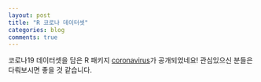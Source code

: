 ```yaml
---
layout: post
title: "R 코로나 데이터셋"
categories: blog
comments: true
---
```


코로나19 데이터셋을 담은 R 패키지 [coronavirus](https://github.com/RamiKrispin/coronavirus)가 공개되었네요! 관심있으신 분들은 다뤄보시면 좋을 것 같습니다.

